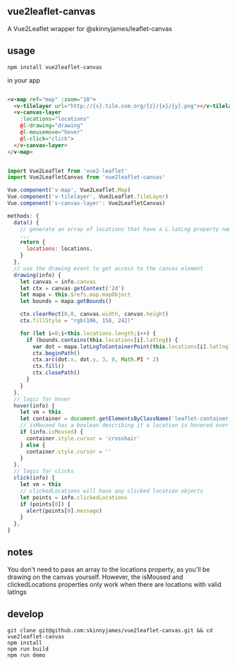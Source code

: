 ## vue2leaflet-canvas

A Vue2Leaflet wrapper for @skinnyjames/leaflet-canvas

## usage

```
npm install vue2leaflet-canvas

```

in your app

```html

<v-map ref="map" :zoom="10">
  <v-tilelayer url="http://{s}.tile.osm.org/{z}/{x}/{y}.png"></v-tilelayer>
  <v-canvas-layer
    :locations="locations"
    @l-drawing="drawing"
    @l-mousemove="hover"
    @l-click="click">
  </v-canvas-layer>
</v-map>

```

```javascript

import Vue2Leaflet from 'vue2-leaflet'
import Vue2LeafletCanvas from 'vue2leaflet-canvas'

Vue.component('v-map', Vue2Leaflet.Map)
Vue.component('v-tilelayer', Vue2Leaflet.TileLayer)
Vue.component('v-canvas-layer': Vue2LeafletCanvas)

methods: {
  data() {
    // generate an array of locations that have a L.latLng property named "latlng"
    ...
    return {
      locations: locations,
    }
  },
  // use the drawing event to get access to the canvas element
  drawing(info) {
    let canvas = info.canvas
    let ctx = canvas.getContext('2d')
    let mapa = this.$refs.map.mapObject
    let bounds = mapa.getBounds()

    ctx.clearRect(0,0, canvas.width, canvas.height)
    ctx.fillStyle = "rgb(106, 158, 242)"

    for (let i=0;i<this.locations.length;i++) {
      if (bounds.contains(this.locations[i].latlng)) {
        var dot = mapa.latLngToContainerPoint(this.locations[i].latlng)
        ctx.beginPath() 
        ctx.arc(dot.x, dot.y, 3, 0, Math.PI * 2)
        ctx.fill()
        ctx.closePath()
      }  
    }
  },
  // logic for hover
  hover(info) {
    let vm = this
    let container = document.getElementsByClassName('leaflet-container')[0]
    // isMoused has a boolean describing if a location is hovered over
    if (info.isMoused) {
      container.style.cursor = 'crosshair'
    } else {
      container.style.cursor = ''
    }
  },
  // logic for clicks
  click(info) {
    let vm = this
    // clickedLocations will have any clicked location objects
    let points = info.clickedLocations
    if (points[0]) {
      alert(points[0].message)
    }
  },
}

```

## notes

You don't need to pass an array to the locations property, as you'll be drawing on the canvas yourself.
However, the isMoused and clickedLocations properties only work when there are locations with valid latlngs

## develop

```
git clone git@github.com:skinnyjames/vue2leaflet-canvas.git && cd vue2leaflet-canvas
npm install
npm run build
npm run demo
```

